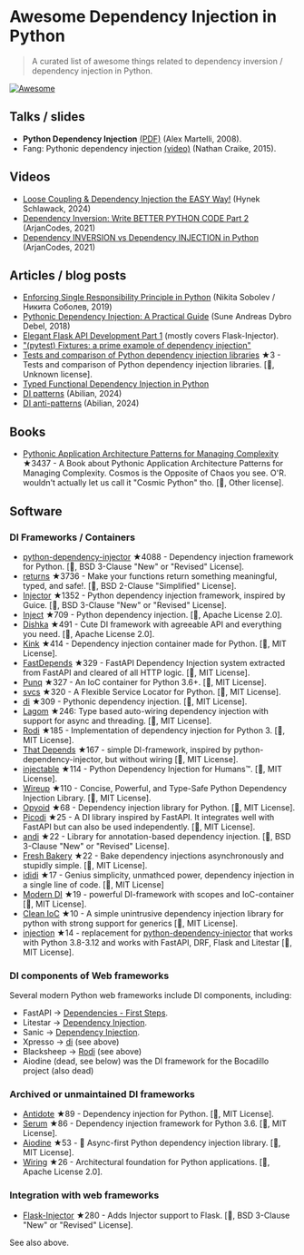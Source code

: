 # Awesome Dependency Injection in Python

> A curated list of awesome things related to dependency inversion / dependency injection in Python.

[![Awesome](https://awesome.re/badge.svg)](https://awesome.re)


## Talks / slides

- **Python Dependency Injection** [(PDF)](http://www.aleax.it/yt_pydi.pdf) (Alex Martelli, 2008).
- Fang: Pythonic dependency injection [(video)](https://www.youtube.com/watch?v=zqRd941NXlI&t=443s) (Nathan Craike, 2015).

## Videos

- [Loose Coupling & Dependency Injection the EASY Way!](https://www.youtube.com/watch?v=uWTvMCra-_Y) (Hynek Schlawack, 2024)
- [Dependency Inversion: Write BETTER PYTHON CODE Part 2]([https://www.youtube.com/watch?v=2ejbLVkCndI](https://www.youtube.com/watch?v=Kv5jhbSkqLE)) (ArjanCodes, 2021)
- [Dependency INVERSION vs Dependency INJECTION in Python](https://www.youtube.com/watch?v=2ejbLVkCndI) (ArjanCodes, 2021)


## Articles / blog posts

- [Enforcing Single Responsibility Principle in Python](https://sobolevn.me/2019/03/enforcing-srp) (Nikita Sobolev / Никита Соболев, 2019)
- [Pythonic Dependency Injection: A Practical Guide](https://medium.com/@suneandreasdybrodebel/pythonic-dependency-injection-a-practical-guide-83a1b1299280) (Sune Andreas Dybro Debel, 2018)
- [Elegant Flask API Development Part 1](https://christophergs.github.io/python/2018/09/25/elegant-flask-apis-pt-1/) (mostly covers Flask-Injector).
- ["(pytest) Fixtures: a prime example of dependency injection"](https://docs.pytest.org/en/latest/fixture.html#fixtures-a-prime-example-of-dependency-injection)
- [Tests and comparison of Python dependency injection libraries](https://github.com/orsinium/dependency_injectors) ★3 - Tests and comparison of Python dependency injection libraries. [🐍, Unknown license].
- [Typed Functional Dependency Injection in Python](https://sobolevn.me/2020/02/typed-functional-dependency-injection)
- [DI patterns](https://lab.abilian.com/Tech/Architecture%20%26%20Design/Dependency%20Inversion/DI%20patterns/) (Abilian, 2024)
- [DI anti-patterns](https://lab.abilian.com/Tech/Architecture%20%26%20Design/Dependency%20Inversion/DI%20anti-patterns/) (Abilian, 2024)


## Books

- [Pythonic Application Architecture Patterns for Managing Complexity](https://github.com/python-leap/book) ★3437 - A Book about Pythonic Application Architecture Patterns for Managing Complexity.  Cosmos is the Opposite of Chaos you see. O'R. wouldn't actually let us call it "Cosmic Python" tho. [🐍, Other license].


## Software

### DI Frameworks / Containers

- [python-dependency-injector](https://github.com/ets-labs/python-dependency-injector) ★4088 - Dependency injection framework for Python. [🐍, BSD 3-Clause "New" or "Revised" License].
- [returns](https://github.com/dry-python/returns) ★3736 - Make your functions return something meaningful, typed, and safe!. [🐍, BSD 2-Clause "Simplified" License].
- [Injector](https://github.com/alecthomas/injector) ★1352 - Python dependency injection framework, inspired by Guice. [🐍, BSD 3-Clause "New" or "Revised" License].
- [Inject](https://github.com/ivankorobkov/python-inject) ★709 - Python dependency injection. [🐍, Apache License 2.0].
- [Dishka](https://github.com/reagento/dishka) ★491 - Cute DI framework with agreeable API and everything you need. [🐍, Apache License 2.0].
- [Kink](https://github.com/kodemore/kink) ★414 - Dependency injection container made for Python. [🐍, MIT License].
- [FastDepends](https://github.com/lancetnik/FastDepends) ★329 - FastAPI Dependency Injection system extracted from FastAPI and cleared of all HTTP logic. [🐍, MIT License].
- [Punq](https://github.com/bobthemighty/punq) ★327 - An IoC container for Python 3.6+. [🐍, MIT License].
- [svcs](https://github.com/hynek/svcs) ★320 - A Flexible Service Locator for Python. [🐍, MIT License].
- [di](https://github.com/adriangb/di) ★309 - Pythonic dependency injection. [🐍, MIT License].
- [Lagom](https://lagom-di.readthedocs.io/en/latest/) ★246: Type based auto-wiring dependency injection with support for async and threading. [🐍, MIT License].
- [Rodi](https://github.com/RobertoPrevato/rodi) ★185 - Implementation of dependency injection for Python 3. [🐍, MIT License].
- [That Depends](https://github.com/modern-python/that-depends) ★167 - simple DI-framework, inspired by python-dependency-injector, but without wiring [🐍, MIT License].
- [injectable](https://github.com/allrod5/injectable) ★114 - Python Dependency Injection for Humans™. [🐍, MIT License].
- [Wireup](https://github.com/maldoinc/wireup) ★110 - Concise, Powerful, and Type-Safe Python Dependency Injection Library. [🐍, MIT License].
- [Opyoid](https://github.com/illuin-tech/opyoid) ★68 - Dependency injection library for Python. [🐍, MIT License].
- [Picodi](https://github.com/yakimka/picodi) ★25 - A DI library inspired by FastAPI. It integrates well with FastAPI but can also be used independently. [🐍, MIT License].
- [andi](https://github.com/scrapinghub/andi) ★22 - Library for annotation-based dependency injection. [🐍, BSD 3-Clause "New" or "Revised" License].
- [Fresh Bakery](https://github.com/Mityuha/fresh-bakery) ★22 - Bake dependency injections asynchronously and stupidly simple. [🐍, MIT License].
- [ididi](https://github.com/raceychan/ididi) ★17  - Genius simplicity, unmathced power, dependency injection in a single line of code. [🐍, MIT License]
- [Modern DI](https://github.com/modern-python/modern-di) ★19 - powerful DI-framework with scopes and IoC-container [🐍, MIT License].
- [Clean IoC](https://github.com/peter-daly/clean_ioc) ★10 - A simple unintrusive dependency injection library for python with strong support for generics [🐍, MIT License].
- [injection](https://github.com/nightblure/injection) ★14 - replacement for [python-dependency-injector](https://github.com/ets-labs/python-dependency-injector) that works with Python 3.8-3.12 and works with FastAPI, DRF, Flask and Litestar [🐍, MIT License].

### DI components of Web frameworks

Several modern Python web frameworks include DI components, including:

- FastAPI -> [Dependencies - First Steps](https://fastapi.tiangolo.com/tutorial/dependencies/).
- Litestar -> [Dependency Injection](https://docs.litestar.dev/2/usage/dependency-injection.html).
- Sanic -> [Dependency Injection](https://sanic.dev/en/plugins/sanic-ext/injection.html).
- Xpresso -> [di](https://github.com/adriangb/di) (see above)
- Blacksheep -> [Rodi](https://github.com/RobertoPrevato/rodi) (see above)
- Aiodine (dead, see below) was the DI framework for the Bocadillo project (also dead)


### Archived or unmaintained DI frameworks

- [Antidote](https://github.com/Finistere/antidote) ★89 - Dependency injection for Python. [🐍, MIT License].
- [Serum](https://github.com/suned/serum) ★86 - Dependency injection framework for Python 3.6. [🐍, MIT License].
- [Aiodine](https://github.com/bocadilloproject/aiodine) ★53 - 🧪 Async-first Python dependency injection library. [🐍, MIT License].
- [Wiring](https://github.com/msiedlarek/wiring) ★26 - Architectural foundation for Python applications. [🐍, Apache License 2.0].


### Integration with web frameworks

- [Flask-Injector](https://github.com/alecthomas/flask_injector) ★280 - Adds Injector support to Flask. [🐍, BSD 3-Clause "New" or "Revised" License].

See also above.
